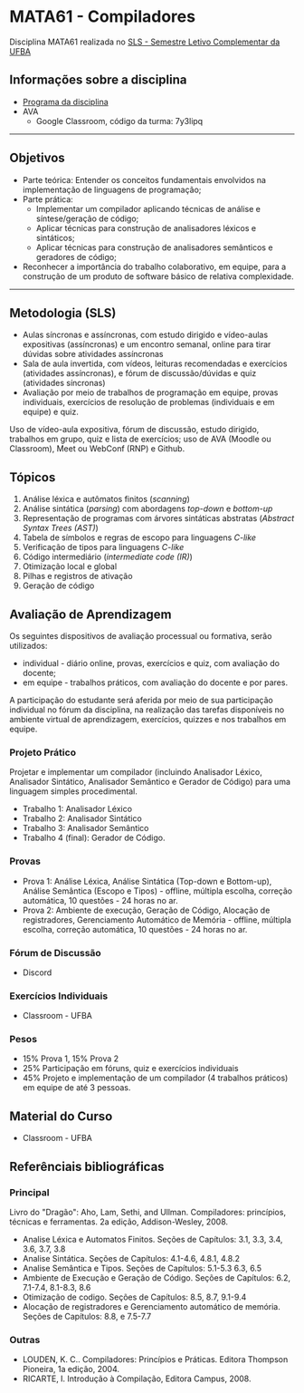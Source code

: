 # MATA61 - Compiladores
Disciplina MATA61 realizada no [SLS - Semestre Letivo Complementar da UFBA](https://ufbaemmovimento.ufba.br/)

## Informações sobre a disciplina

+ [Programa da disciplina](https://github.com/ensino-ufba/mata61_sls_public/blob/master/about/MATA61-Programa-20122.pdf)
+ AVA
  - Google Classroom, código da turma: 7y3lipq

---
## Objetivos

- Parte teórica: Entender os conceitos fundamentais envolvidos na implementação de linguagens de programação;
- Parte prática:
   - Implementar um compilador aplicando técnicas de análise e síntese/geração de código;
   - Aplicar técnicas para construção de analisadores léxicos e sintáticos;
   - Aplicar técnicas para construção de analisadores semânticos e geradores de código;
- Reconhecer a importância do trabalho colaborativo, em equipe, para a construção de um produto de software básico de relativa complexidade.

---
## Metodologia (SLS)

+ Aulas síncronas e assíncronas, com estudo dirigido e vídeo-aulas expositivas (assíncronas) e um encontro semanal, online para tirar dúvidas sobre atividades assíncronas
+ Sala de aula invertida, com vídeos, leituras recomendadas e exercícios (atividades assíncronas), e fórum de discussão/dúvidas e quiz (atividades síncronas)
+ Avaliação por meio de trabalhos de programação em equipe, provas individuais, exercícios de resolução de problemas (individuais e em equipe) e quiz.

Uso de vídeo-aula expositiva, fórum de discussão, estudo dirigido, trabalhos em grupo, quiz e lista de exercícios; uso de AVA (Moodle ou Classroom), Meet ou WebConf (RNP) e Github.

## Tópicos

1. Análise léxica e autômatos finitos (_scanning_)
2. Análise sintática (_parsing_) com abordagens _top-down_ e _bottom-up_
3. Representação de programas com árvores sintáticas abstratas (_Abstract Syntax Trees (AST)_)
4. Tabela de símbolos e regras de escopo para linguagens _C-like_
5. Verificação de tipos para linguagens _C-like_
6. Código intermediário (_intermediate code (IR)_)
7. Otimização local e global
8. Pilhas e registros de ativação
9. Geração de código
<!--10. Basic blocks, control-flow graphs, liveness analysis, register allocation -->

## Avaliação de Aprendizagem

Os seguintes dispositivos de avaliação processual ou formativa, serão utilizados:
+ individual - diário online, provas, exercícios e quiz, com avaliação do docente;
+ em equipe - trabalhos práticos, com avaliação do docente e por pares.

A participação do estudante será aferida por meio de sua participação individual no fórum da disciplina, na realização das tarefas disponíveis no ambiente virtual de aprendizagem, exercícios, quizzes e nos trabalhos em equipe.

### Projeto Prático

Projetar e implementar um compilador (incluindo Analisador Léxico, Analisador Sintático, Analisador Semântico e Gerador de Código) para uma linguagem simples procedimental.

   - Trabalho 1: Analisador Léxico
   - Trabalho 2: Analisador Sintático
   - Trabalho 3: Analisador Semântico
   - Trabalho 4 (final): Gerador de Código.

### Provas
   - Prova 1: Análise Léxica, Análise Sintática (Top-down e Bottom-up), Análise Semântica (Escopo e Tipos) - offline, múltipla escolha, correção automática, 10 questões - 24 horas no ar.
   - Prova 2: Ambiente de execução, Geração de Código, Alocação de registradores, Gerenciamento Automático de Memória -  offline, múltipla escolha, correção automática, 10 questões - 24 horas no ar.

### Fórum de Discussão

   - Discord

### Exercícios Individuais

   - Classroom - UFBA

### Pesos

+ 15% Prova 1, 15% Prova 2
+ 25% Participação em fóruns, quiz e exercícios individuais
+ 45% Projeto e implementação de um compilador (4 trabalhos práticos) em equipe de até 3 pessoas.

## Material do Curso

   - Classroom - UFBA

## Referênciais bibliográficas

### Principal

Livro do "Dragão": Aho, Lam, Sethi, and Ullman. Compiladores: princípios, técnicas e ferramentas. 2a edição, Addison-Wesley, 2008.

- Analise Léxica e Automatos Finitos.
Seções de Capítulos: 3.1, 3.3, 3.4, 3.6, 3.7, 3.8
- Analise Sintática.
Seções de Capítulos: 4.1-4.6, 4.8.1, 4.8.2
- Analise Semântica e Tipos.
Seções de Capítulos: 5.1-5.3 6.3, 6.5
- Ambiente de Execução e Geração de Código.
Seções de Capítulos: 6.2, 7.1-7.4, 8.1-8.3, 8.6
- Otimização de codigo.
Seções de Capítulos: 8.5, 8.7, 9.1-9.4
- Alocação de registradores e Gerenciamento automático de memória.
Seções de Capítulos: 8.8, e 7.5-7.7

### Outras

+ LOUDEN, K. C.. Compiladores: Princípios e Práticas. Editora Thompson Pioneira, 1a edição, 2004.
+ RICARTE, I. Introdução à Compilação, Editora Campus, 2008.
